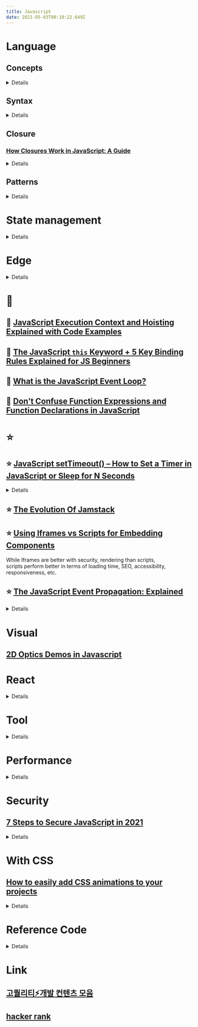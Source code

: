 ```yaml
---
title: Javascript
date: 2021-05-03T00:10:22.649Z
---
```


# Language

## Concepts

<details>

### [Map of Javascript](https://github.com/mechaniac/Map-of-Javascript)

### [Classes vs. prototypal inheritance in vanilla JS](https://gomakethings.com/classes-vs.-prototypal-inheritance-in-vanilla-js/)

### [How the JavaScript Event Loop Works](https://javascript.plainenglish.io/what-is-the-javascript-event-loop-84d21ef276ee)

</details>

## Syntax

<details>

### [Modern Javascript: Everything you missed over the last 10 years](https://turriate.com/articles/modern-javascript-everything-you-missed-over-10-years) for terminology

</details>

## Closure

### [How Closures Work in JavaScript: A Guide](https://javascript.plainenglish.io/closures-in-javascript-37182198dc20)

<details>

A **closure** is a combination of a function bundled together (enclosed) with references to its surrounding state (the **lexical environment**).

In other words, a closure gives you **access to an outer function’s scope from an inner function**. In JavaScript, closures are created every time a function is created, at function creation time.

#### Disadvantages of Closures

- Closures prevent variables inside functions from being released by memory i.e. as long as the closure is active, the memory can’t be garbage collected. These variables will occupy memory and consume a lot of memory, which may lead to **memory leakage.** The solution to this problem is to delete all unnecessary local variables in time when these variables are not used i.e., set closure to null.

- Creating a function inside a function leads to duplicity in memory and causes the **slowing down of the application**. The solution to this problem is to use closures only when you need privacy. Otherwise, use module patterns to create new objects with shared methods.

</details>

## Patterns

<details>

### [Evolution of Modules in JavaScript with Dependency Injection](https://javascript.plainenglish.io/evolution-of-modules-in-javascript-with-dependency-injection-5c51a3f6442e)

</details>

# State management

<details>

## [Stop using actions in Vuex](https://javascript.plainenglish.io/stop-using-actions-in-vuex-a14e23a7b0e6)

</details>

# Edge

<details>

Not supported widely.

## [New Standards to Access Device Hardware using JavaScript](https://blog.bitsrc.io/new-standards-to-access-user-device-hardware-using-javascript-86b0c156dd3d)

WebHID, WebNFC, and WebUSB have opened up new avenues to interact with user’s device hardware for web apps.

</details>

# 🌟

## 🌟 [JavaScript Execution Context and Hoisting Explained with Code Examples](https://www.freecodecamp.org/news/javascript-execution-context-and-hoisting/)

## 🌟 [The JavaScript `this` Keyword + 5 Key Binding Rules Explained for JS Beginners](https://www.freecodecamp.org/news/javascript-this-keyword-binding-rules/)

## 🌟 [What is the JavaScript Event Loop?](https://javascript.plainenglish.io/what-the-heck-is-event-loop-78ac3c6bde90)

## 🌟 [Don't Confuse Function Expressions and Function Declarations in JavaScript](https://dmitripavlutin.com/javascript-function-expressions-and-declarations/)

# ⭐

## ⭐ [JavaScript setTimeout() – How to Set a Timer in JavaScript or Sleep for N Seconds](https://www.freecodecamp.org/news/javascript-settimeout-how-to-set-a-timer-in-javascript-or-sleep-for-n-seconds/)

<details>

setTimeout() method syntax

```javascript
setTimeout(function, milliseconds, parameter1, parameter2, ...);
```

setTimeout() with additional parameters for the function

```javascript
function greeting(name, role) {
  console.log(`Hello, my name is ${name}`);
  console.log(`I'm a ${role}`);
}

setTimeout(greeting, 3000, "Nathan", "Software developer");
```

Now you may be thinking, "why not just pass the parameters directly to the function?"

This is because if you pass the parameters directly like this:

```javascript
setTimeout(greeting("Nathan", "Software developer"), 3000);
```

Then JavaScript will immediately execute the function without waiting, because you're passing a function call and not a function reference as the first parameter.

</details>

## ⭐ [The Evolution Of Jamstack](https://www.smashingmagazine.com/2021/05/evolution-jamstack/)

## ⭐ [Using Iframes vs Scripts for Embedding Components](https://blog.bitsrc.io/using-iframes-vs-scripts-for-embedding-components-e30eb569cb46)

While Iframes are better with security, rendering than scripts,\
scripts perform better in terms of loading time, SEO, accessibility, responsiveness, etc.

## ⭐️ [The JavaScript Event Propagation: Explained](https://javascript.plainenglish.io/event-propagation-in-javascript-4478852695cf)

<details>

### Event Delegation

- Event delegation is the technique of handling events on our web page in a better way. Event delegation is **based upon event bubbling.** So just because **event bubbling exists, event delegation also exists.**
- On our web page we have a number of events, and as an application grows events also keep on increasing. At some point in time, we have a lot of event handlers just hanging around on our web page, which is a critical performance bottleneck. So that is why we use event delegation.
- Suppose in e-commerce sites we have a lot of categories, like laptops, shoes, fashion, etc. So whenever we click on a laptop it takes to laptops and so on. Generally, we attach event listeners to each category. And that is not a good way to do it, we can have infinite categories.
- A better way to handle this is, instead of attaching event handlers to each and every child element or HTML element individually, we should rather attach event handlers to the parent of these elements.
- **Single event handler to parent.** Then on click of the child element, events will bubble out to their parents. The parent is listening to all the events happening in the child elements.

### Accessing Propagation Information

- **e.target** references the event target.
- **e.currentTarget** is the node on which the running listener was registered on. This is the same value of the listener invocation context, i.e, the value referenced by the `this` keyword.
- We can even find out the current phase with **e.eventPhase**. It is an integer that refers to one of the three `Event` constructor constants `CAPTURING_PHASE`, `BUBBLING_PHASE` and `AT_TARGET`.

### Stopping Immediate Propagation

### Event Cancellation

Some events are associated with a **default action that the browser executes at the end of the propagation**. For instance, the click on a link element or the click on a form submit button causes the browser to navigate to a new page, or submit the form respectively.

It is possible to avoid the execution of such default actions with the event cancellation, by calling yet another method of the event object, **e.preventDefault**, in a listener. But this method does not stop the event from bubbling up the DOM.

However, there is one more way to **return false**. It prevents the browser's default behavior, prevents the event from bubbling up the DOM, and immediately returns from any callback.

```
return false = e.preventDefault + stopPropagation + (stops callback execution)
```

</details>

# Visual

## [2D Optics Demos in Javascript](https://www.philipzucker.com/aesthetic-javascript-eduction/)

# React

<details>

## [How to Correctly Debounce and Throttle Callbacks in React](https://dmitripavlutin.com/react-throttle-debounce/)

## [How to Cleanup Async Effects in React](https://dmitripavlutin.com/react-cleanup-async-effects/)

## [How to Create a Reusable Custom Hook with React and TypeScript](https://javascript.plainenglish.io/how-to-create-a-reusable-custom-hook-with-react-js-and-typescript-6e5ef8340e1)

</details>

# Tool

<details>

## Visual Studio Code

<details>

### [Vue VSCode Snippets](https://marketplace.visualstudio.com/items?itemName=sdras.vue-vscode-snippets)

### [JavaScript (ES6) code snippets](https://marketplace.visualstudio.com/items?itemName=xabikos.JavaScriptSnippets)

### [Better Comments](https://marketplace.visualstudio.com/items?itemName=aaron-bond.better-comments)

### [Peacock](https://marketplace.visualstudio.com/items?itemName=johnpapa.vscode-peacock)

### [Visual Studio IntelliCode](https://visualstudio.microsoft.com/en/services/intellicode/)

### [Remote - SSH](https://marketplace.visualstudio.com/items?itemName=ms-vscode-remote.remote-ssh)

</details>

## [The Vanilla JavaScript Toolkit](https://vanillajstoolkit.com/)

A collection of native JavaScript [methods](https://vanillajstoolkit.com/reference), [helper functions](https://vanillajstoolkit.com/helpers), [libraries](https://vanillajstoolkit.com/libraries), [boilerplates](boilerplates), and [learning resources](https://vanillajstoolkit.com/resources).

## [RetireJS](https://github.com/RetireJS/retire.js)

## [Physical Computing with JavaScript (1/8)](https://javascript.plainenglish.io/physical-computing-with-javascript-1-8-lets-get-started-642a9954adb2)

## With Google

<details>

### [How to Use Node.js with Google Sheets](https://javascript.plainenglish.io/how-to-use-node-js-with-google-sheets-c256c26e10fc)

### [Embedding Google Forms in a Static Website Without iFrames](https://spin.atomicobject.com/2021/05/20/embedding-google-forms/)

</details>

## [Pts](https://github.com/williamngan/pts)

Pts is a typescript/javascript library for visualization and creative-coding.

## [ReacType 7.0 - A visual prototyping tool for React developers](https://reactype.io/#reactype7)

## [Top 10 Chrome DevTools tips & tricks](https://areknawo.com/top-10-chrome-devtools-tips-tricks/)

## [Three things to never build yourself: auth, notifications, payments](https://news.ycombinator.com/item?id=27144930)

<details>

rgbrenner 4 hours ago [–]

Never outsource Auth. Maintain control over user accounts. That's the life blood of your business. If you have to ask everyone to reset their password because your auth provider increases their pricing or goes out of business, the churn will likely kill your company.
I would say the same for Stripe, but at least they'll help you migrate off their platform. Auth providers cant help you because the passwords are hashed... You need the same algo or you cant authenticate using the data they have.

And the only way off without a mass password reset is a silent migration in the background: migrate the user when they login.. but we all know that will take months and you will never get 100% to login during the migration period.

Pick an auth provider and you better believe in their business as much as your own. You will incur damage when you leave.

reply

mooreds 4 hours ago [–]

You can also choose to self host. Keycloak and FusionAuth (disclosure, I am an employee) let you self host. You then have the user database in your systems.

> And the only way off without a mass password reset is a silent migration in the background: migrate the user when they login.. but we all know that will take months and you will never get 100% to login during the migration period.

Actually, not true. I can't speak for every auth provider, but FusionAuth and Auth0 both let you have the password hashes. If you know the algo (ask your provider!), you can load the hashes (and other ancillary password data like the salt) and your users will never be the wiser.

Here's a guide I wrote about how to migrate off of Auth0: https://fusionauth.io/docs/v1/tech/guides/auth0-migration/ The end goal of the guide is to move to FusionAuth, but the steps to get your password hashes out of Auth0 (the 'Exporting Users' section) will work no matter where you migrate to.

reply

sixhobbits 2 hours ago [–]

+1.
I maintained and extended a self rolled auth system built on top of django and it was a constant headache. We lost weeks of engineering productivity fighting with keeping the various libraries up to date and running into the usual "forgot password" edgecases.

I spent a few days with FusionAuth for a demo project and once I grokked it I really wished we had used it or something similar instead. Amazing abstraction layer to have at your disposal.

</details>

</details>

# Performance

<details>

</details>

# Security

## [7 Steps to Secure JavaScript in 2021](https://blog.bitsrc.io/8-steps-to-secure-javascript-in-2021-6d54d5415264)

<details>

### JavaScript Integrity Checks

```HTML
<script src="https://code.jquery.com/jquery-3.3.1.slim.min.js" integrity="sha384-q8i/X+965DzO0rT7abK41JStQIAqVgRVzpbzo5smXKp4YfRvH+8abtTE1Pi6jizo" crossorigin="anonymous">
</script>
```

### Frequent Tests for NPM Vulnerabilities

Lately, GitHub introduced a bot name Dependabot, to scan the NPM dependencies automatically and notify you by email stating the risks.

Besides, suppose you enabled the “automated security fix PRs” option. In that case, GitHub will send an automated PR to fix these issues, addressing the security risks in advance.

### Keep Minor and Patch Version Updates Enabled

Have you ever seen ^ or ~ symbol in front of any NPM package version? These symbols indicate the automatic version bump for minor and patch versions.

</details>

# With CSS

## [How to easily add CSS animations to your projects](https://gomakethings.com/how-to-easily-add-css-animations-to-your-projects/)

<details>

For years, my go-to recommendation for CSS animations was [animate.css by Daniel Eden](https://animate.style/).

It’s a great library, but it also _a library_. I generally only need one or two animations, and it includes way more stuff than I typically want in a project.

So I was delighted to discover [Animista by Ana Travis](https://animista.net/) last week. Animista is a tool that lets you select the animation you want, and then copy/paste the CSS for it into your project.

### Important accessibility concerns

Animations can make people who experience motion sickness, vertigo, and other conditions physically sick, dizzy, and disoriented.

Both Windows and macOS provide a way to disable animations at the operating system level, _and_ tell websites that they would prefer not to see them as well.

We can access this setting through a CSS media query: `prefers-reduced-motion`.

```css
@media (prefers-reduced-motion: reduce) {
  /* The user does not want animations */
}

@media (prefers-reduced-motion: no-preference) {
  /* The user is OK with animations */
}
```

</details>

# Reference Code

<details>

## [Snake code golf](https://codepen.io/SleepyPierre/pen/WNpxLZN?editors=0010)

```javascript
const root = document.getElementById("root");
const color = (i, j, c) =>
  (root.children[i].children[j].style.backgroundColor = c);
const isInSnake = (x, y) => s.locs.some((l) => l[0] === x && l[1] === y);
const newS = () => ({
  locs: [[n / 2, n / 2]],
  food: null,
  tdir: 0,
  dir: 0,
  timeout: 0,
});
let n = 20,
  s;
document.onkeydown = ({ keyCode: k }) => {
  if (k === 13) {
    root.innerHTML = Array(n)
      .fill("<div>" + Array(n).fill("<div></div>").join("") + "</div>")
      .join("");
    if (s) clearTimeout(s.timeout);
    s = newS();
    gameLoop();
  }
  if (k > 36 && k < 41 && s.dir % 2 == k % 2) s.tdir = k - 37;
};
const gameLoop = () => {
  document.getElementById("score").textContent = s.locs.length - 1;
  s.dir = s.tdir;
  while (!s.food || isInSnake(...s.food))
    s.food = [0, 0].map(() => Math.floor(Math.random() * n));
  color(...s.food, "#eee");
  const [x, y] = s.locs[0].map((n, i) =>
    s.dir % 2 !== i ? n + s.dir + i - 2 : n
  );
  if ([x, y].every((n, i) => n === s.food[i])) s.food = null;
  else if (Math.min(x, y) < 0 || Math.max(x, y) >= n || isInSnake(x, y)) return;
  else color(...s.locs.pop(), "#333");
  s.locs.unshift([x, y]);
  color(x, y, "#5a7");
  s.timeout = setTimeout(gameLoop, 250);
};
```

</details>

# Link

## [ 고퀄리티⚡개발 컨텐츠 모음](https://github.com/Integerous/goQuality-dev-contents)

## [hacker rank](https://www.hackerrank.com/)

